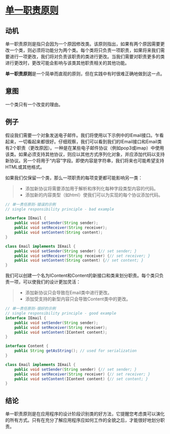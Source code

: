 # [单一职责原则](https://www.oodesign.com/single-responsibility-principle.html) #
<!-- # Single Responsibility Principle # -->

## 动机 ##
<!-- ## Motivation ## -->

单一职责原则是指只会因为一个原因修改类。该原则指出，如果有两个原因需要更改一个类，则必须将功能分为两个类。每个类将只负责一项职责，如果将来我们需要进行一项更改，我们将对负责该职责的类进行更改。当我们需要对职责更多的类进行更改时，更改可能会影响与该类其他职责相关的其他功能。
<!-- In this context, a responsibility is considered to be one reason to change. This principle states that if we have 2 reasons to change for a class, we have to split the functionality in two classes. Each class will handle only one responsibility and if in the future we need to make one change we are going to make it in the class which handles it. When we need to make a change in a class having more responsibilities the change might affect the other functionality related to the other responsibility of the class. -->

**单一职责原则**是一个简单而直观的原则，但在实践中有时很难正确地做到这一点。
<!-- **The Single Responsibility Principle** is a simple and intuitive principle, but in practice it is sometimes hard to get it right. -->

## 意图 ##
<!-- ## Intent ## -->

一个类只有一个改变的理由。
<!-- A class should have only one reason to change. -->

## 例子 ##
<!-- ## Example ## -->

假设我们需要一个对象发送电子邮件。我们将使用以下示例中的IEmail接口。乍看起来，一切看起来都很好。仔细观察，我们可以看到我们的IEmail接口和Email类有2个职责（更改原因）。一种是在某些电子邮件协议（例如pop3或imap）中使用该类。如果必须支持其他协议，则应以其他方式序列化对象，并应添加代码以支持新协议。另一个将用于“内容”字段。即使内容是字符串，我们将来也可能希望支持HTML或其他格式。
<!-- Let's assume we need an object to keep an email message. We are going to use the IEmail interface from the below sample. At the first sight everything looks just fine. At a closer look we can see that our IEmail interface and Email class have 2 responsibilities (reasons to change). One would be the use of the class in some email protocols such as pop3 or imap. If other protocols must be supported the objects should be serialized in another manner and code should be added to support new protocols. Another one would be for the Content field. Even if content is a string maybe we want in the future to support HTML or other formats. -->

如果我们仅保留一个类，那么一项职责的每项变更都可能影响另一类：
<!-- If we keep only one class, each change for a responsibility might affect the other one: -->

> * 添加新协议将需要添加用于解析和序列化每种字段类型内容的代码。
> * 添加新的内容类型（如html）使我们可以为实现的每个协议添加代码。
<!--  * Adding a new protocol will create the need to add code for parsing and serializing the content for each type of field. -->
<!--  * Adding a new content type (like html) make us to add code for each protocol implemented. -->

```java
// 单一责任原则-错误的示例
// single responsibility principle - bad example

interface IEmail {
	public void setSender(String sender);
	public void setReceiver(String receiver);
	public void setContent(String content);
}

class Email implements IEmail {
	public void setSender(String sender) {// set sender; }
	public void setReceiver(String receiver) {// set receiver; }
	public void setContent(String content) {// set content; }
}
```

我们可以创建一个名为IContent和Content的新接口和类来划分职责。每个类只负责一项，可以使我们的设计更加灵活：
<!-- We can create a new interface and class called IContent and Content to split the responsibilities. Having only one responsibility for each class give us a more flexible design: -->

> * 添加新协议只会导致在Email类中进行更改。
> * 添加受支持的新型内容只会导致Content类中的更改。

<!-- > * adding a new protocol causes changes only in the Email class.
> * adding a new type of content supported causes changes only in Content class.-->
 
```java
// 单一责任原则-很好的示例
// single responsibility principle - good example
interface IEmail {
	public void setSender(String sender);
	public void setReceiver(String receiver);
	public void setContent(IContent content);
}

interface Content {
	public String getAsString(); // used for serialization
}

class Email implements IEmail {
	public void setSender(String sender) {// set sender; }
	public void setReceiver(String receiver) {// set receiver; }
	public void setContent(IContent content) {// set content; }
}
```

## 结论 ##
<!-- ## Conclusion ## -->

单一职责原则是在应用程序的设计阶段识别类的好方法，它提醒您考虑类可以演化的所有方式。只有在充分了解应用程序应如何工作的全貌之后，才能很好地划分职责。
<!-- The Single Responsibility Principle represents a good way of identifying classes during the design phase of an application and it reminds you to think of all the ways a class can evolve. A good separation of responsibilities is done only when the full picture of how the application should work is well understand. -->
